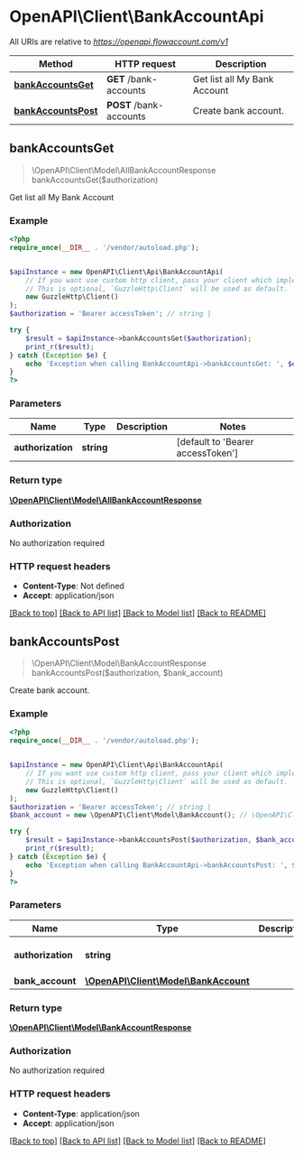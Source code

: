 # OpenAPI\Client\BankAccountApi

All URIs are relative to *https://openapi.flowaccount.com/v1*

Method | HTTP request | Description
------------- | ------------- | -------------
[**bankAccountsGet**](BankAccountApi.md#bankAccountsGet) | **GET** /bank-accounts | Get list all My Bank Account
[**bankAccountsPost**](BankAccountApi.md#bankAccountsPost) | **POST** /bank-accounts | Create bank account.



## bankAccountsGet

> \OpenAPI\Client\Model\AllBankAccountResponse bankAccountsGet($authorization)

Get list all My Bank Account

### Example

```php
<?php
require_once(__DIR__ . '/vendor/autoload.php');


$apiInstance = new OpenAPI\Client\Api\BankAccountApi(
    // If you want use custom http client, pass your client which implements `GuzzleHttp\ClientInterface`.
    // This is optional, `GuzzleHttp\Client` will be used as default.
    new GuzzleHttp\Client()
);
$authorization = 'Bearer accessToken'; // string | 

try {
    $result = $apiInstance->bankAccountsGet($authorization);
    print_r($result);
} catch (Exception $e) {
    echo 'Exception when calling BankAccountApi->bankAccountsGet: ', $e->getMessage(), PHP_EOL;
}
?>
```

### Parameters


Name | Type | Description  | Notes
------------- | ------------- | ------------- | -------------
 **authorization** | **string**|  | [default to &#39;Bearer accessToken&#39;]

### Return type

[**\OpenAPI\Client\Model\AllBankAccountResponse**](../Model/AllBankAccountResponse.md)

### Authorization

No authorization required

### HTTP request headers

- **Content-Type**: Not defined
- **Accept**: application/json

[[Back to top]](#) [[Back to API list]](../../README.md#documentation-for-api-endpoints)
[[Back to Model list]](../../README.md#documentation-for-models)
[[Back to README]](../../README.md)


## bankAccountsPost

> \OpenAPI\Client\Model\BankAccountResponse bankAccountsPost($authorization, $bank_account)

Create bank account.

### Example

```php
<?php
require_once(__DIR__ . '/vendor/autoload.php');


$apiInstance = new OpenAPI\Client\Api\BankAccountApi(
    // If you want use custom http client, pass your client which implements `GuzzleHttp\ClientInterface`.
    // This is optional, `GuzzleHttp\Client` will be used as default.
    new GuzzleHttp\Client()
);
$authorization = 'Bearer accessToken'; // string | 
$bank_account = new \OpenAPI\Client\Model\BankAccount(); // \OpenAPI\Client\Model\BankAccount | 

try {
    $result = $apiInstance->bankAccountsPost($authorization, $bank_account);
    print_r($result);
} catch (Exception $e) {
    echo 'Exception when calling BankAccountApi->bankAccountsPost: ', $e->getMessage(), PHP_EOL;
}
?>
```

### Parameters


Name | Type | Description  | Notes
------------- | ------------- | ------------- | -------------
 **authorization** | **string**|  | [default to &#39;Bearer accessToken&#39;]
 **bank_account** | [**\OpenAPI\Client\Model\BankAccount**](../Model/BankAccount.md)|  |

### Return type

[**\OpenAPI\Client\Model\BankAccountResponse**](../Model/BankAccountResponse.md)

### Authorization

No authorization required

### HTTP request headers

- **Content-Type**: application/json
- **Accept**: application/json

[[Back to top]](#) [[Back to API list]](../../README.md#documentation-for-api-endpoints)
[[Back to Model list]](../../README.md#documentation-for-models)
[[Back to README]](../../README.md)

